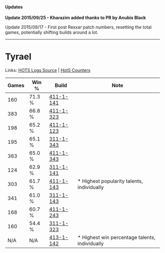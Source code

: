 #### Updates
**Update 2015/09/25 - Kharazim added thanks to PR by Anubis Black**

Update 2015/09/17 - First post Rexxar patch numbers, resetting the total games, potentially shifting builds around a lot.

***

# Tyrael

Links: [HOTS Logs Source](https://www.hotslogs.com/Sitewide/HeroDetails?Hero=Tyrael) | [HotS Counters](http://hotscounters.com/#/hero/Tyrael)

Games  | Win %  | Build     | Note
-----  | -----  | -----     | ----
160    | 71.3 % | [411-1-141](http://www.heroesfire.com/hots/talent-calculator/tyrael#rr6b) | 
383    | 66.8 % | [411-1-323](http://www.heroesfire.com/hots/talent-calculator/tyrael#rr9R) | 
198    | 65.2 % | [411-1-123](http://www.heroesfire.com/hots/talent-calculator/tyrael#rr6J) | 
195    | 65.1 % | [311-1-343](http://www.heroesfire.com/hots/talent-calculator/tyrael#o10l) | 
363    | 65.0 % | [411-1-343](http://www.heroesfire.com/hots/talent-calculator/tyrael#rr9l) | 
124    | 62.9 % | [311-1-141](http://www.heroesfire.com/hots/talent-calculator/tyrael#o0zb) | 
303    | 61.7 % | [411-1-143](http://www.heroesfire.com/hots/talent-calculator/tyrael#rr6d) | * Highest popularity talents, individually
341    | 61.0 % | [311-1-143](http://www.heroesfire.com/hots/talent-calculator/tyrael#o0zd) | 
168    | 60.7 % | [411-1-243](http://www.heroesfire.com/hots/talent-calculator/tyrael#rr8B) | 
160    | 54.4 % | [311-1-323](http://www.heroesfire.com/hots/talent-calculator/tyrael#o10R) | 
N/A    | N/A    | [413-1-142](http://www.heroesfire.com/hots/talent-calculator/tyrael#rv_6) | * Highest win percentage talents, individually
